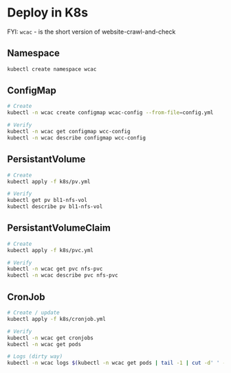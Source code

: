 # Deploy in K8s

FYI: `wcac` - is the short version of website-crawl-and-check

## Namespace

```bash
kubectl create namespace wcac
```

## ConfigMap

```bash
# Create
kubectl -n wcac create configmap wcac-config --from-file=config.yml

# Verify
kubectl -n wcac get configmap wcc-config
kubectl -n wcac describe configmap wcc-config
```

## PersistantVolume

```bash
# Create
kubectl apply -f k8s/pv.yml

# Verify
kubectl get pv bl1-nfs-vol
kubectl describe pv bl1-nfs-vol
```

## PersistantVolumeClaim

```bash
# Create
kubectl apply -f k8s/pvc.yml

# Verify
kubectl -n wcac get pvc nfs-pvc
kubectl -n wcac describe pvc nfs-pvc
```

## CronJob

```bash
# Create / update
kubectl apply -f k8s/cronjob.yml

# Verify
kubectl -n wcac get cronjobs
kubectl -n wcac get pods

# Logs (dirty way)
kubectl -n wcac logs $(kubectl -n wcac get pods | tail -1 | cut -d' ' -f1)
```
